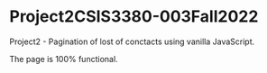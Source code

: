 # Project2CSIS3380-003Fall2022
Project2 - Pagination of lost of conctacts using vanilla JavaScript.

The page is 100% functional.
